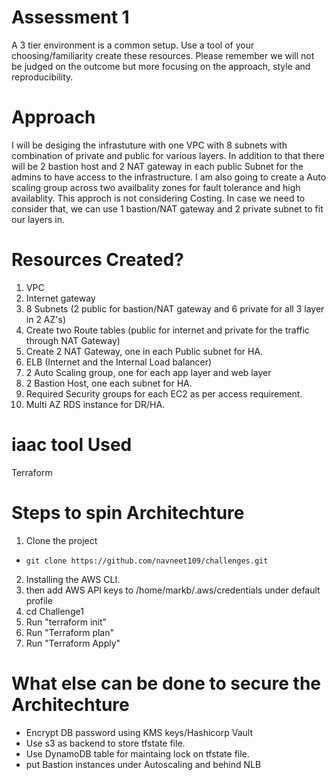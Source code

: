 # Assessment 1

A 3 tier environment is a common setup. Use a tool of your choosing/familiarity create these resources. Please remember we will not be judged on the outcome but more focusing on the approach, style and reproducibility.
  

# Approach

I will be desiging the infrastuture with one VPC with 8 subnets with combination of private and public for various layers. In addition to that there will be 2 bastion host and 2 NAT gateway in each public Subnet for the admins to have access to the infrastructure. I am also going to create a Auto scaling group across two availbality zones for fault tolerance and high availablity. This approch is not considering Costing. In case we need to consider that, we can use 1 bastion/NAT gateway and 2 private subnet to fit our layers in.

 

# Resources Created?

 1. VPC
 2. Internet gateway
 3. 8 Subnets (2 public for bastion/NAT gateway and 6 private for all 3 layer in 2 AZ's)
 4. Create two Route tables (public for internet and private for the traffic through NAT Gateway)
 5. Create 2 NAT Gateway, one in each Public subnet for HA.
 6. ELB (Internet and the Internal Load balancer)
 7. 2 Auto Scaling group, one for each app layer and web layer
 8. 2 Bastion Host, one each subnet for HA.
 9. Required Security groups for each EC2 as per access requirement.
 9. Multi AZ RDS instance for DR/HA.

# iaac  tool Used 

Terraform

# Steps to spin Architechture

1. Clone the project 
- `git clone https://github.com/navneet109/challenges.git`

2. Installing the AWS CLI.
3. then add AWS API keys to /home/markb/.aws/credentials under default profile
4. cd Challenge1
5. Run "terraform init"
6. Run "Terraform plan" 
7. Run "Terraform Apply"


# What else can be done to secure the Architechture

- Encrypt DB password using KMS keys/Hashicorp Vault
- Use s3 as backend to store tfstate file.
- Use DynamoDB table for maintaing lock on tfstate file.
- put Bastion instances under Autoscaling and behind NLB
